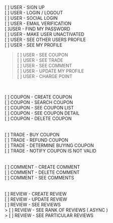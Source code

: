 [ ] USER - SIGN UP<br>
[ ] USER - LOGIN / LOGOUT<br>
[ ] USER - SOCIAL LOGIN<br>
[ ] USER - EMAIL VERIFICATION <br>
[ ]USER - FIND MY PASSWORD<br>
[ ] USER - MAKE USER UNACTIVATED<br>
[ ] USER - SEE OTHER USERS PROFILE<br>
[ ] USER - SEE MY PROFILE<br>
> [ ] USER - SEE COUPON<br>
> [ ] USER - SEE TRADE<br>
> [ ] USER - SEE COMMENT<br>
[ ] USER - UPDATE MY PROFILE<br>
[ ] USER - CHARGE POINT<br>
<br>
<br>
[ ] COUPON - CREATE COUPON<br>
[ ] COUPON - SEARCH COUPON<br>
[ ] COUPON - SEE COUPON LIST<br>
[ ] COUPON - SEE COUPON DETAIL<br>
[ ] COUPON - DELETE COUPON<br>
<br>
<br>
[ ] TRADE - BUY COUPON<br>
[ ] TRADE - REFUND COUPON<br>
[ ] TRADE - DETERMINE BUYING COUPON<br>
[ ] TRADE - NOTIFY COUPON IS NOT VALID<br>
<br>
<br>
[ ] COMMENT - CREATE COMMENT<br>
[ ] COMMENT - DELETE COMMENT<br>
[ ] COMMENT - SEE COMMENTS<br>
<br>
<br>
[ ] REVIEW - CREATE REVIEW<br>
[ ] REVIEW - UPDATE REVIEW<br>
[ ] REVIEW - SEE REVIEWS<br>
> [ ] REVIEW - SEE RANK OF REVIEWS ( ASYNC )<br>
> [ ] REVIEW - SEE PARTICULAR REVIEWS<br>